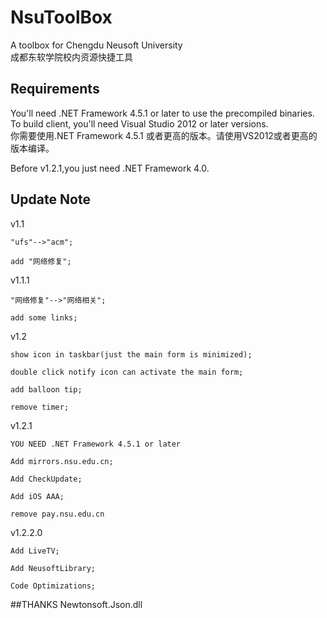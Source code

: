 # NsuToolBox
A toolbox for Chengdu Neusoft University 
</br>成都东软学院校内资源快捷工具

## Requirements
You'll need .NET Framework 4.5.1 or later to use the precompiled binaries. To build client, you'll need Visual Studio 2012 or later versions.
</br>你需要使用.NET Framework 4.5.1 或者更高的版本。请使用VS2012或者更高的版本编译。

Before v1.2.1,you just need .NET Framework 4.0.

## Update Note
v1.1

    "ufs"-->"acm";
    
    add "网络修复";

v1.1.1

    "网络修复"-->"网络相关";

    add some links;
    
v1.2

    show icon in taskbar(just the main form is minimized);

    double click notify icon can activate the main form;

    add balloon tip;

    remove timer;
    
v1.2.1

    YOU NEED .NET Framework 4.5.1 or later
    
    Add mirrors.nsu.edu.cn;
    
    Add CheckUpdate;
    
    Add iOS AAA;
    
    remove pay.nsu.edu.cn 
    
v1.2.2.0

    Add LiveTV;
    
    Add NeusoftLibrary;
    
    Code Optimizations;
##THANKS
    Newtonsoft.Json.dll

